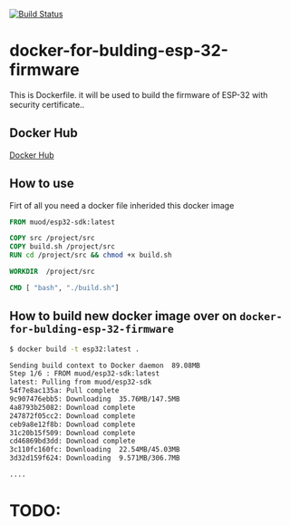 [![Build Status](https://travis-ci.com/muratsplat/docker-for-bulding-ESP-32-firmware.svg?branch=master)](https://travis-ci.com/muratsplat/docker-for-bulding-ESP-32-firmware)

# docker-for-bulding-esp-32-firmware 

This is Dockerfile. it will be used to build the firmware of ESP-32 with security certificate..

## Docker Hub
[Docker Hub](https://hub.docker.com/r/muod/esp32-sdk/)
## How to use 

Firt of all you need a docker file inherided this docker image

```dockerfile
FROM muod/esp32-sdk:latest

COPY src /project/src
COPY build.sh /project/src
RUN cd /project/src && chmod +x build.sh

WORKDIR  /project/src

CMD [ "bash", "./build.sh"]
```

## How to build new docker image over on `docker-for-bulding-esp-32-firmware`

```sh
$ docker build -t esp32:latest .

Sending build context to Docker daemon  89.08MB
Step 1/6 : FROM muod/esp32-sdk:latest
latest: Pulling from muod/esp32-sdk
54f7e8ac135a: Pull complete
9c907476ebb5: Downloading  35.76MB/147.5MB
4a8793b25082: Download complete
247872f05cc2: Download complete
ceb9a8e12f8b: Download complete
31c20b15f509: Download complete
cd46869bd3dd: Download complete
3c110fc160fc: Downloading  22.54MB/45.03MB
3d32d159f624: Downloading  9.571MB/306.7MB

....

```


# TODO:
